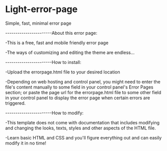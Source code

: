 # Light-error-page

Simple, fast, minimal error page

-----------------------About this error page:

-This is a free, fast and mobile friendly error page

-The ways of customizing and editing the theme are endless...


-----------------------How to install:

-Upload the errorpage.html file to your desired location

-Depending on web hosting and control panel, you might need to enter the file's content manually to some field in your control panel's Error Pages section; or paste the page url for the errorpage.html file to some other field in your control panel to display the error page when certain errors are triggered.


-----------------------How to modify:

-This template does not come with documentation that includes modifying and changing the looks, texts, styles and other aspects of the HTML file. 

-Learn basic HTML and CSS and you'll figure everything out and can easily modify it in no time!
